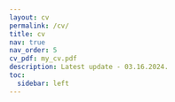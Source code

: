 ```yaml
---
layout: cv
permalink: /cv/
title: cv
nav: true
nav_order: 5
cv_pdf: my_cv.pdf
description: Latest update - 03.16.2024.
toc:
  sidebar: left
---
```

